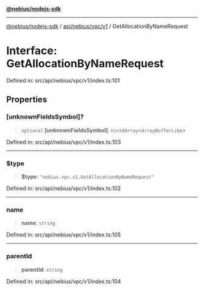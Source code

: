 [**@nebius/nodejs-sdk**](../../../../../README.md)

***

[@nebius/nodejs-sdk](../../../../../README.md) / [api/nebius/vpc/v1](../README.md) / GetAllocationByNameRequest

# Interface: GetAllocationByNameRequest

Defined in: src/api/nebius/vpc/v1/index.ts:101

## Properties

### \[unknownFieldsSymbol\]?

> `optional` **\[unknownFieldsSymbol\]**: `Uint8Array`\<`ArrayBufferLike`\>

Defined in: src/api/nebius/vpc/v1/index.ts:103

***

### $type

> **$type**: `"nebius.vpc.v1.GetAllocationByNameRequest"`

Defined in: src/api/nebius/vpc/v1/index.ts:102

***

### name

> **name**: `string`

Defined in: src/api/nebius/vpc/v1/index.ts:105

***

### parentId

> **parentId**: `string`

Defined in: src/api/nebius/vpc/v1/index.ts:104
